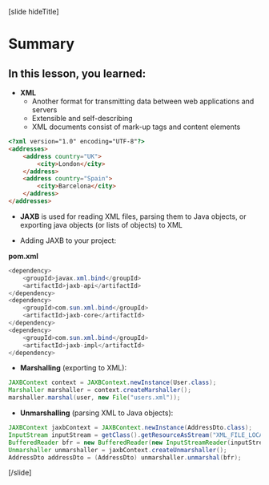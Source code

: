 [slide hideTitle]

# Summary


## In this lesson, you learned:

- **XML** 
    - Another format for transmitting data between web applications and servers
    - Extensible and self-describing
    - XML documents consist of mark-up tags and content elements

```html
<?xml version="1.0" encoding="UTF-8"?>
<addresses>
    <address country="UK">
        <city>London</city>
    </address>
    <address country="Spain">
        <city>Barcelona</city>
    </address>
</addresses>
```

- **JAXB** is used for reading XML files, parsing them to Java objects, or exporting java objects (or lists of objects) to XML

- Adding JAXB to your project:

**pom.xml**
```java
<dependency>
    <groupId>javax.xml.bind</groupId>
    <artifactId>jaxb-api</artifactId>
</dependency>
<dependency>
    <groupId>com.sun.xml.bind</groupId>
    <artifactId>jaxb-core</artifactId>
</dependency>
<dependency>
    <groupId>com.sun.xml.bind</groupId>
    <artifactId>jaxb-impl</artifactId>
</dependency>
```

- **Marshalling** (exporting to XML):

``` java
JAXBContext context = JAXBContext.newInstance(User.class);
Marshaller marshaller = context.createMarshaller();
marshaller.marshal(user, new File("users.xml"));
```

- **Unmarshalling** (parsing XML to Java objects):

``` java
JAXBContext jaxbContext = JAXBContext.newInstance(AddressDto.class);
InputStream inputStream = getClass().getResourceAsStream("XML_FILE_LOCATION");
BufferedReader bfr = new BufferedReader(new InputStreamReader(inputStream));
Unmarshaller unmarshaller = jaxbContext.createUnmarshaller();
AddressDto addressDto = (AddressDto) unmarshaller.unmarshal(bfr);
```



[/slide]
